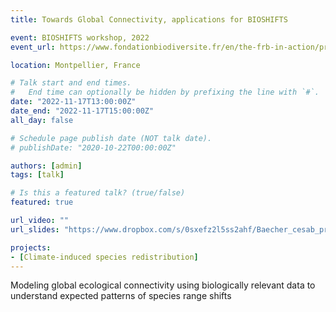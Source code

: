 ```yaml
---
title: Towards Global Connectivity, applications for BIOSHIFTS

event: BIOSHIFTS workshop, 2022
event_url: https://www.fondationbiodiversite.fr/en/the-frb-in-action/programs-and-projects/le-cesab/bioshifts/

location: Montpellier, France

# Talk start and end times.
#   End time can optionally be hidden by prefixing the line with `#`.
date: "2022-11-17T13:00:00Z"
date_end: "2022-11-17T15:00:00Z"
all_day: false

# Schedule page publish date (NOT talk date).
# publishDate: "2020-10-22T00:00:00Z"

authors: [admin]
tags: [talk]

# Is this a featured talk? (true/false)
featured: true

url_video: ""
url_slides: "https://www.dropbox.com/s/0sxefz2l5ss2ahf/Baecher_cesab_pres_11_08_2022.pptx?dl=0"

projects:
- [Climate-induced species redistribution]
---
```


Modeling global ecological connectivity using biologically relevant data to understand expected patterns of species range shifts
